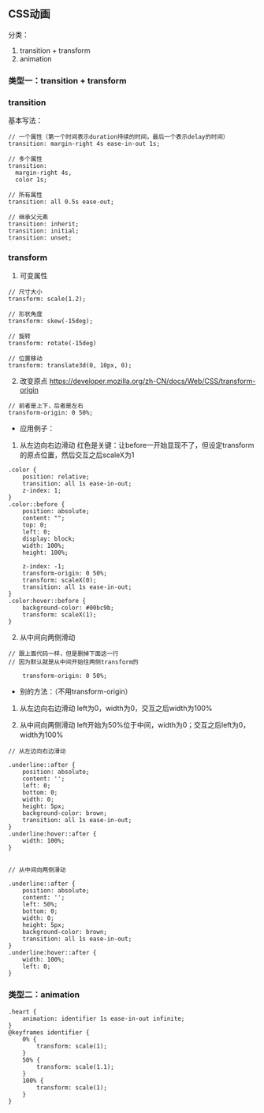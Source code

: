 ## CSS动画

分类：
1. transition + transform
2. animation

### 类型一：transition + transform
### transition
基本写法：
```
// 一个属性（第一个时间表示duration持续的时间，最后一个表示delay的时间）
transition: margin-right 4s ease-in-out 1s;

// 多个属性
transition:
  margin-right 4s,
  color 1s;

// 所有属性
transition: all 0.5s ease-out;

// 继承父元素
transition: inherit;
transition: initial;
transition: unset;
```


### transform
1. 可变属性
```
// 尺寸大小
transform: scale(1.2);

// 形状角度
transform: skew(-15deg);

// 旋转
transform: rotate(-15deg)

// 位置移动
transform: translate3d(0, 10px, 0);
```

2. 改变原点
https://developer.mozilla.org/zh-CN/docs/Web/CSS/transform-origin

```
// 前者是上下，后者是左右
transform-origin: 0 50%;
```

- 应用例子：
1. 从左边向右边滑动
红色是关键：让before一开始显现不了，但设定transform的原点位置，然后交互之后scaleX为1
```
.color {
    position: relative;
    transition: all 1s ease-in-out;
    z-index: 1;
}
.color::before {
    position: absolute;
    content: "";
    top: 0;
    left: 0;
    display: block;
    width: 100%;
    height: 100%;
    
    z-index: -1;
    transform-origin: 0 50%;
    transform: scaleX(0);
    transition: all 1s ease-in-out;
}
.color:hover::before {
    background-color: #00bc9b;
    transform: scaleX(1);
}
```

2. 从中间向两侧滑动
```
// 跟上面代码一样，但是删掉下面这一行
// 因为默认就是从中间开始往两侧transform的

    transform-origin: 0 50%;
```

- 别的方法：（不用transform-origin）
1. 从左边向右边滑动
left为0，width为0，交互之后width为100%

2. 从中间向两侧滑动
left开始为50%位于中间，width为0；交互之后left为0，width为100%
```
// 从左边向右边滑动

.underline::after {
    position: absolute;
    content: '';
    left: 0;
    bottom: 0;
    width: 0;
    height: 5px;
    background-color: brown;
    transition: all 1s ease-in-out;
}
.underline:hover::after {
    width: 100%;
}


// 从中间向两侧滑动

.underline::after {
    position: absolute;
    content: '';
    left: 50%;
    bottom: 0;
    width: 0;
    height: 5px;
    background-color: brown;
    transition: all 1s ease-in-out;
}
.underline:hover::after {
    width: 100%;
    left: 0;
}
```


### 类型二：animation
```
.heart {
    animation: identifier 1s ease-in-out infinite;
}
@keyframes identifier {
    0% {
        transform: scale(1);
    }
    50% {
        transform: scale(1.1);
    }
    100% {
        transform: scale(1);
    }
}
```

